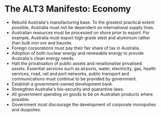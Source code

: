 # The ALT3 Manifesto: Economy

* Rebuild Australia's manufacturing base. To the greatest practical extent possible, Australia must not be dependent on international supply lines.
* Australian resources must be processed on shore prior to export. For example, Australia must export high grade steel and aluminium rather than bulk iron ore and bauxite.
* Foreign corporations must pay their fair share of tax in Australia.
* Adoption of both nuclear energy and renewable energy to provide Australia's clean energy needs.
* Halt the privatisation of public assets and renationalise privatised assets. Essential services such as airports, water, electricity, gas, health services, road, rail and port networks, public transport and communications must continue to be provided by government.
* Establish a government-owned development bank.
* Strengthen Australia's bio-security and quarantine laws.
* All government spending on goods to be on Australian products where possible.
* Government must discourage the development of corporate monopolies and duopolies.
